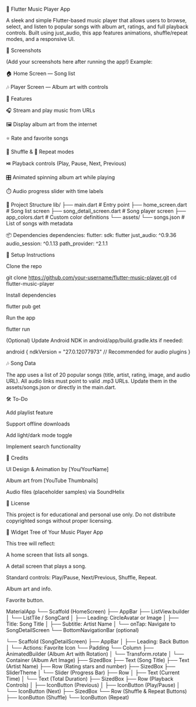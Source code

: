 🎵 Flutter Music Player App

A sleek and simple Flutter-based music player that allows users to browse, select, and listen to popular songs with album art, ratings, and full playback controls. Built using just_audio, this app features animations, shuffle/repeat modes, and a responsive UI.

📱 Screenshots

(Add your screenshots here after running the app!)
Example:

🏠 Home Screen — Song list

🎶 Player Screen — Album art with controls

🚀 Features

🎧 Stream and play music from URLs

🖼️ Display album art from the internet

⭐ Rate and favorite songs

🔀 Shuffle & 🔁 Repeat modes

⏯️ Playback controls (Play, Pause, Next, Previous)

🎛️ Animated spinning album art while playing

⏱️ Audio progress slider with time labels

📂 Project Structure
lib/
├── main.dart               # Entry point
├── home_screen.dart        # Song list screen
├── song_detail_screen.dart # Song player screen
├── app_colors.dart         # Custom color definitions
└── assets/
    └── songs.json          # List of songs with metadata

📦 Dependencies
dependencies:
  flutter:
    sdk: flutter
  just_audio: ^0.9.36
  audio_session: ^0.1.13
  path_provider: ^2.1.1

🔧 Setup Instructions

Clone the repo

git clone https://github.com/your-username/flutter-music-player.git
cd flutter-music-player


Install dependencies

flutter pub get


Run the app

flutter run


(Optional) Update Android NDK in android/app/build.gradle.kts if needed:

android {
    ndkVersion = "27.0.12077973" // Recommended for audio plugins
}

🎶 Song Data

The app uses a list of 20 popular songs (title, artist, rating, image, and audio URL). All audio links must point to valid .mp3 URLs. Update them in the assets/songs.json or directly in the main.dart.

🛠 To-Do

 Add playlist feature

 Support offline downloads

 Add light/dark mode toggle

 Implement search functionality

🙌 Credits

UI Design & Animation by [You/YourName]

Album art from [YouTube Thumbnails]

Audio files (placeholder samples) via SoundHelix

📜 License

This project is for educational and personal use only. Do not distribute copyrighted songs without proper licensing.













🧱 Widget Tree of Your Music Player App

This tree will reflect:

A home screen that lists all songs.

A detail screen that plays a song.

Standard controls: Play/Pause, Next/Previous, Shuffle, Repeat.

Album art and info.

Favorite button.

MaterialApp
└── Scaffold (HomeScreen)
    ├── AppBar
    ├── ListView.builder
    │   └── ListTile / SongCard
    │       ├── Leading: CircleAvatar or Image
    │       ├── Title: Song Title
    │       ├── Subtitle: Artist Name
    │       └── onTap: Navigate to SongDetailScreen
    └── BottomNavigationBar (optional)

└── Scaffold (SongDetailScreen)
    ├── AppBar
    │   ├── Leading: Back Button
    │   └── Actions: Favorite Icon
    └── Padding
        └── Column
            ├── AnimatedBuilder (Album Art with Rotation)
            │   └── Transform.rotate
            │       └── Container (Album Art Image)
            ├── SizedBox
            ├── Text (Song Title)
            ├── Text (Artist Name)
            ├── Row (Rating stars and number)
            ├── SizedBox
            ├── SliderTheme
            │   └── Slider (Progress Bar)
            ├── Row
            │   ├── Text (Current Time)
            │   └── Text (Total Duration)
            ├── SizedBox
            ├── Row (Playback Controls)
            │   ├── IconButton (Previous)
            │   ├── IconButton (Play/Pause)
            │   └── IconButton (Next)
            ├── SizedBox
            └── Row (Shuffle & Repeat Buttons)
                ├── IconButton (Shuffle)
                └── IconButton (Repeat)
